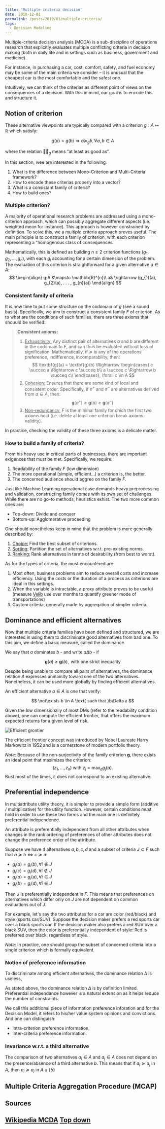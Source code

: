 ```yaml
---
title: 'Multiple criteria decision'
date: 2018-12-01
permalink: /posts/2019/01/multiple-criteria/
tags:
  - Decision Modeling
---
```


Multiple-criteria decision analysis (MCDA) is a sub-discipline of operations research that explicitly evaluates multiple conflicting criteria in decision making (both in daily life and in settings such as business, government and medicine).

For instance, in purchasing a car, cost, comfort, safety, and fuel economy may be some of the main criteria we consider – it is unusual that the cheapest car is the most comfortable and the safest one.

Intuitively, we can think of the criterias as different point of views on the consequences of a decision. With this in mind, our goal is to encode this and structure it.

## Notion of criterion

These alternative viewpoints are typically compared with a criterion $g:A\mapsto \mathbb{R}$ which satisfy:

$$g(a) > g(b) \Rightarrow a \succeq_{g} b, \forall a, b \in A$$

where the relation $\succeq_{g}$ means “at least as good as”.

In this section, wee are interested in the following:
1. What is the difference between Mono-Criterion and Multi-Criteria framework?
2. How to encode these criterias properly into a vector?
3. What is a consistant family of criteria?
4. How to build ones?

### Multiple criterion?

A majority of operational research problems are addressed using a mono-criterion approach, which can possibly aggregate different aspects (i.e. weighted mean for instance). This approach is however constrained by definition. To solve this, we a multiple criteria approach proves useful. The main principle is to construct a family of criterion, with each criterion representing a “homogenous class of consequences.

Mathematically, this is defined as building $n ≥ 2$ criterion functions $(g_{1}, g_{2}, . . . , g_{n})$, with each $g_{i}$ accounting for a certain dimension of the problem. The evaluation of this criterion is straightforward for a given alternative $a \in A$:
$$ \begin{align}
g:A &\mapsto \mathbb{R}^{n}\\
a& \rightarrow (g_{1}(a), g_{2}(a), . . . , g_{n}(a))
\end{align} $$

### Consistent family of criteria

It is now time to put some structure on the codomain of $g$ (see a sound basis). Specifically, we aim to construct a consistent family $F$ of criterion. As to what are the conditions of such families, there are three axioms that shouuld be verified:

> <b>Consistent axioms:</b>
> 1. <u>Exhausitivity:</u> Any distinct pair of alternatives $a$ and $b$ are different in the codomain fo $F$, and can thus be evaluated without loss of signification. Mathematically, if $\succeq$ is any of the operations  preference, indifference, incomparability, then:
> $$ \textbf{g}(a) = \textbf{g}(b) \Rightarrow \begin{cases}
c \succeq a \Rightarrow c \succeq b\\
a \succeq c \Rightarrow b \succeq c\\
\end{cases}, \forall c \in A $$
> 2. <u>Cohesion:</u> Ensures that there are some kind of local and consistent order. Specifically, if $a^{+}$ and $a^{-}$ are alternatives derived from $a\in A$, then:
> $$ \textbf{g}(a^{+}) \geq \textbf{g}(a) \geq \textbf{g}(a^{-}) $$
> 3. <u>Non-redundancy:</u> $F$ is the minimal family for chich the first two axioms hold (i.e. delete at least one criterion break axioms validity).

In practice, checking the validity of these three axioms is a delicate matter.

### How to build a family of criteria?

From his heavy use in critical parts of businesses, there are important exigences that must be met. Specifically, we require:
1. Readability of the family $F$ (low dimension)
2. The more operational (simple, efficient...) a criterion is, the better.
3. The concerned audience should aggree on the family $F$.

Just like Machine Learning operational case demands heavy preprocessing and validation, constructing family comes with its own set of challenges. While there are no go-to methods, heuristics exhist. The two more common ones are:

- Top-down: Divide and conquer
- Bottom-up: Agglomerative proceeding

One should nonetheless keep in mind that the problem is more generally described by:

1. <u>Choice:</u> Find the best subset of criterions.
2. <u>Sorting:</u> Partition the set of alternatives w.r.t. pre-existing norms.
3. <u>Ranking:</u> Rank alternatives in terms of desirability (from best to worst).

As for the types of criteria, the most encountered are:
1. Most often, business problems aim to reduce overall costs and increase efficiency. Using the costs or the duration of a process as criterions are ideal in this settings.
2. When the variable is intractable, a proxy attribute proves to be useful (measure [Velib](https://en.wikipedia.org/wiki/Top-down_and_bottom-up_design) use over months to quantify greener mode of transportations)
3. Custom criteria, generally made by aggregation of simpler criteria.

## Dominance and efficient alternatives

Now that multiple criteria families have been defined and structured, we are interested in using them to discriminate good alternatives from bad one. To this aim, we define a basic measure, called the dominance.

We say that $a$ dominates $b$ - and write $a\Delta b$ - if

$$
\textbf{g}(a) \geq \textbf{g}(b), \text{ with one strict inequality}
$$

Despite being unable to compare all pairs of alternatives, the dominance relation $\Delta$ expresses uninamity toward one of the two alternatives. Nonetheless, it can be used more globally by finding efficient alternatives.

An efficient alternative $a\in A$ is one that verify:

$$
\not\exists b \in A \text{ such that }b\Delta a
$$

Given the low dimensionaliy of most DMs (refer to the readability condition above), one can compute the efficient frontier, that offers the maximum expected returns for a given level of risk.

![Efficient grontier](https://cdn-images-1.medium.com/max/1280/1*4Ke6NhIUYPR12Sa2nrIpxw.jpeg)

The efficient frontier concept was introduced by Nobel Laureate Harry Markowitz in 1952 and is a cornerstone of modern portfolio theory.

<i>Note:</i> Because of the non-surjectivity of the family criterion $\textbf{g}$, there exists an ideal point that maximizes the criterion:
$$
(z_{1}, ..., z_{n})\text{ with } z_{j} = \text{max}_{a}g_{j}(a).
$$
Bust most of the times, it does not correspond to an existing alternative.

## Preferential independence

In multiattribute utility theory, it is simpler to provide a simple form (additive / multiplicative) for the utility function.  However, certain conditions must hold in order to use these two forms and the main one is definitely preferential independence.

An attribute is preferentially independent from all other attributes when changes in the rank ordering of preferences of other attributes does not change the preference order of the attribute.

Suppose we have 4 alternatives $a, b, c, d$ and a subset of criteria $J\subset F$ such that $a\succeq b \Leftrightarrow c \succeq d$:

- $g_{i}(a)=g_{i}(b),\forall i\not\in J$
- $g_{i}(c)=g_{i}(d),\forall i\not\in J$
- $g_{i}(a)=g_{i}(a),\forall i\in J$
- $g_{i}(b)=g_{i}(d),\forall i\in J$

Then $J$ is preferentially independent in $F$. This means that preferences on alternatives which differ only on $J$ are not dependent on common evaluations out of $J$.

For example, let's say the two attributes for a car are color (red/black) and style (sports car/SUV). Suppose the decision maker prefers a red sports car over a black sports car. If the decision maker also prefers a red SUV over a black SUV, then the color is preferentially independent of style: Red is preferred over black, regardless of style.

<i>Note:</i> In practice, one should group the subset of concerned criteria into a single criterion which is formally equivalent.

### Notion of preference information

To discriminate among efficient alternatives, the dominance
relation ∆ is useless,

As stated above, the dominance relation $\Delta$ is by definition limited. Preferential independance however is a natural extension as it helps reduce the number of constraints.

We call this additional piece of information preference inforation and for the Decision Model, it refers to his/her value system opinions and convictions. And one can distinguish:
- Intra-criterion preference information,
- Inter-criteria preference information.

### Invariance w.r.t. a third alternative

The comparison of two alternatives $a_{i}\in A$ and $a_{j}\in A$ does not depend on the presence/absence of a third alternative $b$. This means that if $a_{i} \succeq a_{j}$ in $A$, then $a_{i} \succeq a_{j}$ in $A\cup \{ b \}$

## Multiple Criteria Aggregation Procedure (MCAP)


## Sources

[Wikipedia MCDA](https://en.wikipedia.org/wiki/Multiple-criteria_decision_analysis)
[Top down](https://en.wikipedia.org/wiki/Top-down_and_bottom-up_design)
[](https://www.investopedia.com/terms/e/efficientfrontier.asp)
[](https://medium.com/python-data/effient-frontier-in-python-34b0c3043314)
------
